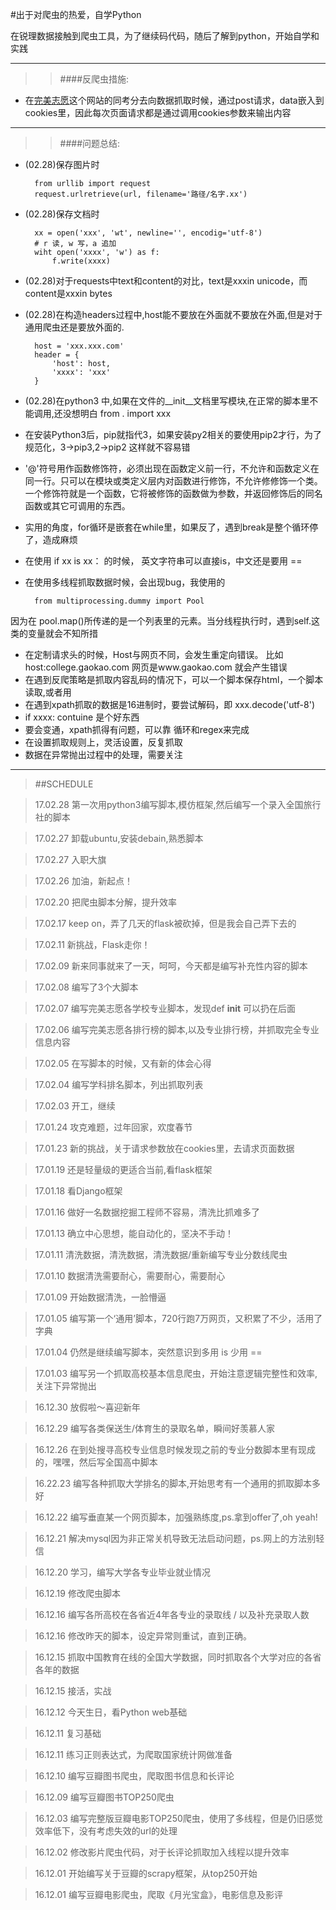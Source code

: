 #出于对爬虫的热爱，自学Python

在锐理数据接触到爬虫工具，为了继续码代码，随后了解到python，开始自学和实践
***
>>####反爬虫措施:

* 在[完美志愿](http://www.wmzy.com)这个网站的同考分去向数据抓取时候，通过post请求，data嵌入到cookies里，因此每次页面请求都是通过调用cookies参数来输出内容 
***

>>####问题总结:

* (02.28)保存图片时

		from urllib import request
		request.urlretrieve(url, filename='路径/名字.xx')
* (02.28)保存文档时

		xx = open('xxx', 'wt', newline='', encodig='utf-8')
		# r 读, w 写，a 追加
		wiht open('xxxx', 'w') as f:
			f.write(xxxx)
* (02.28)对于requests中text和content的对比，text是xxxin unicode，而content是xxxin bytes
* (02.28)在构造headers过程中,host能不要放在外面就不要放在外面,但是对于通用爬虫还是要放外面的.

		host = 'xxx.xxx.com'
		header = {
			'host': host,			
			'xxxx': 'xxx'
		}
* (02.28)在python3 中,如果在文件的__init__文档里写模块,在正常的脚本里不能调用,还没想明白
		from . import xxx
* 在安装Python3后，pip就指代3，如果安装py2相关的要使用pip2才行，为了规范化，3->pip3,2->pip2 这样就不容易错
* '@'符号用作函数修饰符，必须出现在函数定义前一行，不允许和函数定义在同一行。只可以在模块或类定义层内对函数进行修饰，不允许修修饰一个类。一个修饰符就是一个函数，它将被修饰的函数做为参数，并返回修饰后的同名函数或其它可调用的东西。
* 实用的角度，for循环是嵌套在while里，如果反了，遇到break是整个循环停了，造成麻烦
* 在使用 if xx is xx： 的时候， 英文字符串可以直接is，中文还是要用 ==
* 在使用多线程抓取数据时候，会出现bug，我使用的
		
		from multiprocessing.dummy import Pool
因为在 pool.map()所传递的是一个列表里的元素。当分线程执行时，遇到self.这类的变量就会不知所措
* 在定制请求头的时候，Host与网页不同，会发生重定向错误。 比如 host:college.gaokao.com 网页是www.gaokao.com 就会产生错误
* 在遇到反爬策略是抓取内容乱码的情况下，可以一个脚本保存html，一个脚本读取,或者用
* 在遇到xpath抓取的数据是16进制时，要尝试解码，即 xxx.decode('utf-8')
* if xxxx: contuine 是个好东西
* 要会变通，xpath抓得有问题，可以靠 循环和regex来完成
* 在设置抓取规则上，灵活设置，反复抓取
* 数据在异常抛出过程中的处理，需要关注

***
>##SCHEDULE

>17.02.28 第一次用python3编写脚本,模仿框架,然后编写一个录入全国旅行社的脚本

>17.02.27 卸载ubuntu,安装debain,熟悉脚本

>17.02.27 入职大旗

>17.02.26 加油，新起点！

>17.02.20 把爬虫脚本分解，提升效率

>17.02.17 keep on，弄了几天的flask被砍掉，但是我会自己弄下去的

>17.02.11 新挑战，Flask走你！

>17.02.09 新来同事就来了一天，呵呵，今天都是编写补充性内容的脚本

>17.02.08 编写了3个大脚本

>17.02.07 编写完美志愿各学校专业脚本，发现def __init__ 可以扔在后面

>17.02.06 编写完美志愿各排行榜的脚本,以及专业排行榜，并抓取完全专业信息内容

>17.02.05 在写脚本的时候，又有新的体会心得

>17.02.04 编写学科排名脚本，列出抓取列表

>17.02.03 开工，继续

>17.01.24 攻克难题，过年回家，欢度春节

>17.01.23 新的挑战，关于请求参数放在cookies里，去请求页面数据

>17.01.19 还是轻量级的更适合当前,看flask框架

>17.01.18 看Django框架

>17.01.16 做好一名数据挖掘工程师不容易，清洗比抓难多了

>17.01.13 确立中心思想，能自动化的，坚决不手动！

>17.01.11 清洗数据，清洗数据，清洗数据/重新编写专业分数线爬虫

>17.01.10 数据清洗需要耐心，需要耐心，需要耐心

>17.01.09 开始数据清洗，一脸懵逼

>17.01.05 编写第一个‘通用’脚本，720行跑7万网页，又积累了不少，活用了字典

>17.01.04 仍然是继续编写脚本，突然意识到多用 is 少用 == 

>17.01.03 编写另一个抓取高校基本信息爬虫，开始注意逻辑完整性和效率,关注下异常抛出

>16.12.30 放假啦～喜迎新年

>16.12.29 编写各类保送生/体育生的录取名单，瞬间好羡慕人家

>16.12.26 在到处搜寻高校专业信息时候发现之前的专业分数脚本里有现成的，嘿嘿，然后写全国高中脚本

>16.22.23 编写各种抓取大学排名的脚本,开始思考有一个通用的抓取脚本多好

>16.12.22 编写垂直某一个网页脚本，加强熟练度,ps.拿到offer了,oh yeah!

>16.12.21 解决mysql因为非正常关机导致无法启动问题，ps.网上的方法别轻信

>16.12.20 学习，编写大学各专业毕业就业情况

>16.12.19 修改爬虫脚本

>16.12.16 编写各所高校在各省近4年各专业的录取线 / 以及补充录取人数

>16.12.16 修改昨天的脚本，设定异常则重试，直到正确。

>16.12.15 抓取中国教育在线的全国大学数据，同时抓取各个大学对应的各省各年的数据

>16.12.15 接活，实战

>16.12.12 今天生日，看Python web基础

>16.12.11 复习基础

>16.12.11 练习正则表达式，为爬取国家统计网做准备

>16.12.10 编写豆瓣图书爬虫，爬取图书信息和长评论

>16.12.09 编写豆瓣图书TOP250爬虫

>16.12.03 编写完整版豆瓣电影TOP250爬虫，使用了多线程，但是仍旧感觉效率低下，没有考虑失效的url的处理

>16.12.02 修改影片爬虫代码，对于长评论抓取加入线程以提升效率

>16.12.01 开始编写关于豆瓣的scrapy框架，从top250开始

>16.12.01 编写豆瓣电影爬虫，爬取《月光宝盒》，电影信息及影评

